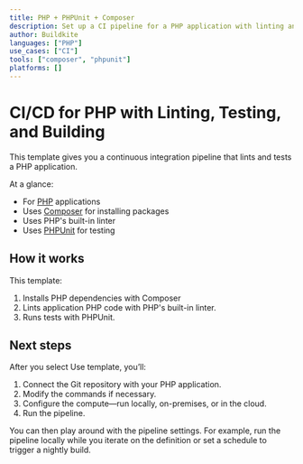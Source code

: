 ```yaml
---
title: PHP + PHPUnit + Composer
description: Set up a CI pipeline for a PHP application with linting and testing, using PHP's built-in linter, PHPUnit, and Composer.
author: Buildkite
languages: ["PHP"]
use_cases: ["CI"]
tools: ["composer", "phpunit"]
platforms: []
---
```


# CI/CD for PHP with Linting, Testing, and Building

This template gives you a continuous integration pipeline that lints and tests a PHP application.

At a glance:

- For [PHP](https://www.php.net/) applications
- Uses [Composer](https://getcomposer.org/) for installing packages
- Uses PHP's built-in linter
- Uses [PHPUnit](https://phpunit.de/) for testing

## How it works

This template:

1. Installs PHP dependencies with Composer
1. Lints application PHP code with PHP's built-in linter.
2. Runs tests with PHPUnit.

## Next steps

After you select Use template, you’ll:

1. Connect the Git repository with your PHP application.
2. Modify the commands if necessary.
3. Configure the compute—run locally, on-premises, or in the cloud.
4. Run the pipeline.

You can then play around with the pipeline settings. For example, run the pipeline locally while you iterate on the definition or set a schedule to trigger a nightly build.
